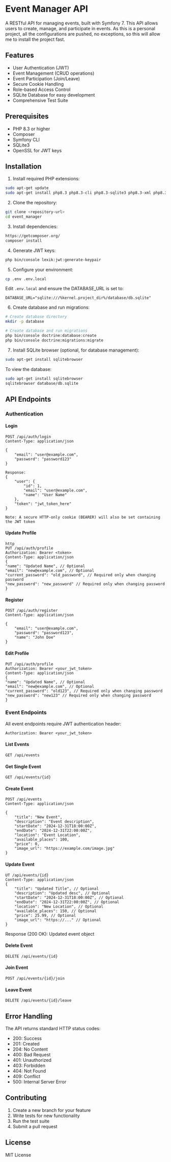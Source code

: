 # Event Manager API

A RESTful API for managing events, built with Symfony 7. This API allows users to create, manage, and participate in events.
As this is a personal project, all the configurations are pushed, no exceptions, so this will allow me to install the project fast. 

## Features

- User Authentication (JWT)
- Event Management (CRUD operations)
- Event Participation (Join/Leave)
- Secure Cookie Handling
- Role-based Access Control
- SQLite Database for easy development
- Comprehensive Test Suite

## Prerequisites

- PHP 8.3 or higher
- Composer
- Symfony CLI
- SQLite3
- OpenSSL for JWT keys

## Installation

1. Install required PHP extensions:
```bash
sudo apt-get update
sudo apt-get install php8.3 php8.3-cli php8.3-sqlite3 php8.3-xml php8.3-curl php8.3-mbstring php8.3-zip
```

2. Clone the repository:
```bash
git clone <repository-url>
cd event_manager
```

3. Install dependencies:
```bash
https://getcomposer.org/
composer install
```

4. Generate JWT keys:
```bash
php bin/console lexik:jwt:generate-keypair
```

5. Configure your environment:
```bash
cp .env .env.local
```

Edit `.env.local` and ensure the DATABASE_URL is set to:
```
DATABASE_URL="sqlite:///%kernel.project_dir%/database/db.sqlite"
```

6. Create database and run migrations:
```bash
# Create database directory
mkdir -p database

# Create database and run migrations
php bin/console doctrine:database:create
php bin/console doctrine:migrations:migrate
```

7. Install SQLite browser (optional, for database management):
```bash
sudo apt-get install sqlitebrowser
```

To view the database:
```bash
sudo apt-get install sqlitebrowser
sqlitebrowser database/db.sqlite
```

## API Endpoints

### Authentication

#### Login
```http
POST /api/auth/login
Content-Type: application/json

{
    "email": "user@example.com",
    "password": "password123"
}

Response:
{
    "user": {
        "id": 1,
        "email": "user@example.com",
        "name": "User Name"
    },
    "token": "jwt_token_here"
}

Note: A secure HTTP-only cookie (BEARER) will also be set containing the JWT token
```
#### Update Profile
```
http
PUT /api/auth/profile
Authorization: Bearer <token>
Content-Type: application/json
{
"name": "Updated Name", // Optional
"email": "new@example.com", // Optional
"current_password": "old_password", // Required only when changing password
"new_password": "new_password" // Required only when changing password
}
```

#### Register
```http
POST /api/auth/register
Content-Type: application/json

{
    "email": "user@example.com",
    "password": "password123",
    "name": "John Doe"
}
```

#### Edit Profile
```http
PUT /api/auth/profile
Authorization: Bearer <your_jwt_token>
Content-Type: application/json
{
"name": "Updated Name", // Optional
"email": "new@example.com", // Optional
"current_password": "old123", // Required only when changing password
"new_password": "new123" // Required only when changing password
}
```

### Event Endpoints

All event endpoints require JWT authentication header:
```http
Authorization: Bearer <your_jwt_token>
```

#### List Events
```http
GET /api/events
```

#### Get Single Event
```http
GET /api/events/{id}
```

#### Create Event
```http
POST /api/events
Content-Type: application/json

{
    "title": "New Event",
    "description": "Event description",
    "startDate": "2024-12-31T18:00:00Z",
    "endDate": "2024-12-31T22:00:00Z",
    "location": "Event Location",
    "available_places": 100,
    "price": 0,
    "image_url": "https://example.com/image.jpg"
}
```

#### Update Event
```http
UT /api/events/{id}
Content-Type: application/json
{
    "title": "Updated Title", // Optional
    "description": "Updated desc", // Optional
    "startDate": "2024-12-31T18:00:00Z", // Optional
    "endDate": "2024-12-31T22:00:00Z", // Optional
    "location": "New Location", // Optional
    "available_places": 150, // Optional
    "price": 25.99, // Optional
    "image_url": "https://..." // Optional
}
```
Response (200 OK): Updated event object

#### Delete Event
```http
DELETE /api/events/{id}
```

#### Join Event
```http
POST /api/events/{id}/join
```

#### Leave Event
```http
DELETE /api/events/{id}/leave
```

## Error Handling

The API returns standard HTTP status codes:
- 200: Success
- 201: Created
- 204: No Content
- 400: Bad Request
- 401: Unauthorized
- 403: Forbidden
- 404: Not Found
- 409: Conflict
- 500: Internal Server Error

## Contributing

1. Create a new branch for your feature
2. Write tests for new functionality
3. Run the test suite
4. Submit a pull request

## License

MIT License
